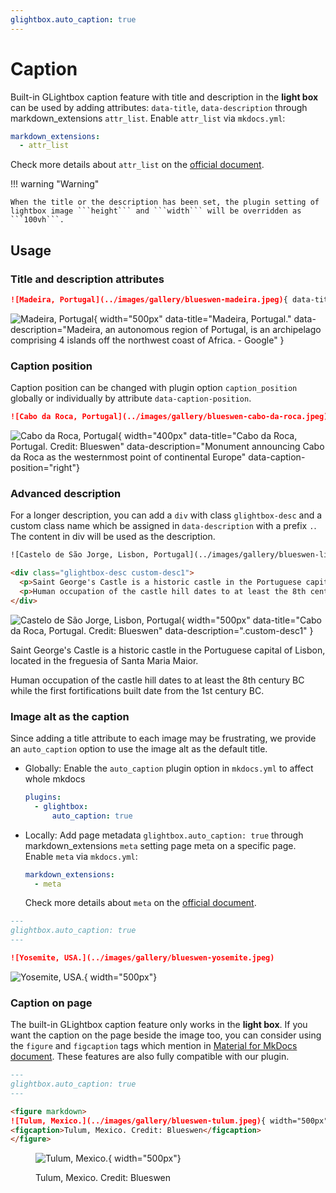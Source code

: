 ```yaml
---
glightbox.auto_caption: true
---
```


# Caption

Built-in GLightbox caption feature with title and description in the **light box** can be used by adding attributes: ```data-title```, ```data-description``` through markdown_extensions ```attr_list```. Enable ```attr_list``` via ```mkdocs.yml```:

```yaml
markdown_extensions:
  - attr_list
```

Check more details about ```attr_list``` on the [official document](https://python-markdown.github.io/extensions/attr_list/).

!!! warning "Warning"

    When the title or the description has been set, the plugin setting of lightbox image ```height``` and ```width``` will be overridden as ```100vh```.

## Usage

### Title and description attributes

```markdown title="Setting title and description with attributes"
![Madeira, Portugal](../images/gallery/blueswen-madeira.jpeg){ data-title="Madeira, Portugal." data-description="Madeira, an autonomous region of Portugal, is an archipelago comprising 4 islands off the northwest coast of Africa. - Google" }
```

<div class="result" markdown>

![Madeira, Portugal](../images/gallery/blueswen-madeira.jpeg){ width="500px" data-title="Madeira, Portugal." data-description="Madeira, an autonomous region of Portugal, is an archipelago comprising 4 islands off the northwest coast of Africa. - Google" }

</div>

### Caption position

Caption position can be changed with plugin option ```caption_position``` globally or individually by attribute ```data-caption-position```.

```markdown title="Setting position with data-caption-position"
![Cabo da Roca, Portugal](../images/gallery/blueswen-cabo-da-roca.jpeg){ data-title="Cabo da Roca, Portugal. Credit: Blueswen" data-description=".custom-desc1" data-caption-position="right"}
```

<div class="result" markdown>

![Cabo da Roca, Portugal](../images/gallery/blueswen-cabo-da-roca.jpeg){ width="400px" data-title="Cabo da Roca, Portugal. Credit: Blueswen" data-description="Monument announcing Cabo da Roca as the westernmost point of continental Europe" data-caption-position="right"}

</div>

### Advanced description

For a longer description, you can add a ```div``` with class ```glightbox-desc``` and a custom class name which be assigned in ```data-description``` with a prefix ```.```. The content in div will be used as the description.

```html title="Advanced Description"
![Castelo de São Jorge, Lisbon, Portugal](../images/gallery/blueswen-lisbon.jpeg){ width="500px" data-title="Cabo da Roca, Portugal. Credit: Blueswen" data-description=".custom-desc1" }

<div class="glightbox-desc custom-desc1">
  <p>Saint George's Castle is a historic castle in the Portuguese capital of Lisbon, located in the freguesia of Santa Maria Maior.</p>
  <p>Human occupation of the castle hill dates to at least the 8th century BC while the first fortifications built date from the 1st century BC.</p>
</div>
```

<div class="result" markdown>

![Castelo de São Jorge, Lisbon, Portugal](../images/gallery/blueswen-lisbon.jpeg){ width="500px" data-title="Cabo da Roca, Portugal. Credit: Blueswen" data-description=".custom-desc1" }

<div class="glightbox-desc custom-desc1">
<p>Saint George's Castle is a historic castle in the Portuguese capital of Lisbon, located in the freguesia of Santa Maria Maior.</p>
<p>Human occupation of the castle hill dates to at least the 8th century BC while the first fortifications built date from the 1st century BC.</p>
</div>
</div>

### Image alt as the caption

Since adding a title attribute to each image may be frustrating, we provide an ```auto_caption``` option to use the image alt as the default title.

- Globally: Enable the ```auto_caption``` plugin option in ```mkdocs.yml``` to affect whole mkdocs

    ```yaml
    plugins:
      - glightbox:
          auto_caption: true
    ```

- Locally: Add page metadata ```glightbox.auto_caption: true``` through markdown_extensions ```meta``` setting page meta on a specific page. Enable ```meta``` via ```mkdocs.yml```:

    ```yaml
    markdown_extensions:
      - meta
    ```

    Check more details about ```meta``` on the [official document](https://python-markdown.github.io/extensions/meta_data/).

```markdown title="Using image alt as caption title with page meta"
---
glightbox.auto_caption: true
---

![Yosemite, USA.](../images/gallery/blueswen-yosemite.jpeg)
```

<div class="result" markdown>

![Yosemite, USA.](../images/gallery/blueswen-yosemite.jpeg){ width="500px"}

</div>

### Caption on page

The built-in GLightbox caption feature only works in the **light box**. If you want the caption on the page beside the image too, you can consider using the `figure` and `figcaption` tags which mention in [Material for MkDocs document](https://squidfunk.github.io/mkdocs-material/reference/images/#image-captions). These features are also fully compatible with our plugin.

```markdown title="Using figure and figcaption"
---
glightbox.auto_caption: true
---

<figure markdown>
![Tulum, Mexico.](../images/gallery/blueswen-tulum.jpeg){ width="500px"}
<figcaption>Tulum, Mexico. Credit: Blueswen</figcaption>
</figure>
```

<div class="result" markdown>
<figure markdown>

![Tulum, Mexico.](../images/gallery/blueswen-tulum.jpeg){ width="500px"}

<figcaption>Tulum, Mexico. Credit: Blueswen</figcaption>
</figure>
</div>
